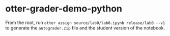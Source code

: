 # otter-grader-demo-python

From the root, run `otter assign source/lab0/lab0.ipynb release/lab0 --v1` to generate the `autograder.zip` file and the student version of the notebook.